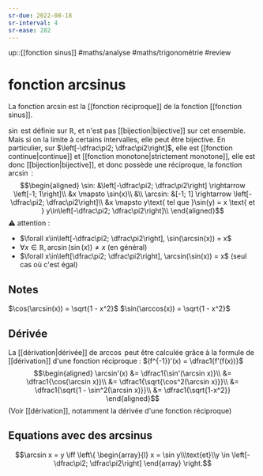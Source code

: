 ```yaml
---
sr-due: 2022-08-18
sr-interval: 4
sr-ease: 282
---
```


up::[[fonction sinus]]
#maths/analyse #maths/trigonométrie #review 
# fonction arcsinus
La fonction arcsin est la [[fonction réciproque]] de la fonction [[fonction sinus]].


$\sin$ est définie sur $\mathbb{R}$, et n'est pas [[bijection|bijective]] sur cet ensemble.
Mais si on la limite à certains intervalles, elle peut être bijective.
En particulier, sur $\left[-\dfrac\pi2; \dfrac\pi2\right]$, elle est [[fonction continue|continue]] et [[fonction monotone|strictement monotone]], elle est donc [[bijection|bijective]], et donc possède une réciproque, la fonction $\arcsin$ : $$\begin{aligned}
\sin: &\left[-\dfrac\pi2; \dfrac\pi2\right] \rightarrow \left[-1; 1\right]\\
      &x \mapsto \sin(x)\\
&\\
\arcsin: &[-1; 1] \rightarrow \left[-\dfrac\pi2; \dfrac\pi2\right]\\
    &x \mapsto y\text{ tel que }\sin(y) = x \text{ et } y\in\left[-\dfrac\pi2; \dfrac\pi2\right]\\
\end{aligned}$$
⚠️ attention :
 - $\forall x\in\left[-\dfrac\pi2; \dfrac\pi2\right], \sin(\arcsin(x)) = x$
 - $\forall x\in\mathbb{R}, \arcsin(\sin(x))\neq x$ (en général)
 - $\forall x\in\left[\dfrac\pi2; \dfrac\pi2\right], \arcsin(\sin(x)) = x$ (seul cas où c'est égal)

## Notes

$\cos(\arcsin(x)) = \sqrt{1 - x^2}$
$\sin(\arccos(x)) = \sqrt{1 - x^2}$

## Dérivée
La [[dérivation|dérivée]] de $\arccos$ peut être calculée grâce à la formule de [[dérivation]] d'une fonction réciproque :
$(f^{-1})'(x) = \dfrac1{f'(f(x))}$
$$\begin{aligned}
\arcsin'(x) &= \dfrac1{\sin'(\arcsin x)}\\
&= \dfrac1{\cos(\arcsin x)}\\
&= \dfrac1{\sqrt{\cos^2(\arcsin x)}}\\
&= \dfrac1{\sqrt{1 - \sin^2(\arcsin x)}}\\
&= \dfrac1{\sqrt{1-x^2}}
\end{aligned}$$
(Voir [[dérivation]], notamment la dérivée d'une fonction réciproque)

## Equations avec des arcsinus
$$\arcsin x = y \iff \left\{ \begin{array}{l} x = \sin y\\\text{et}\\y \in \left[-\dfrac\pi2; \dfrac\pi2\right] \end{array} \right.$$

